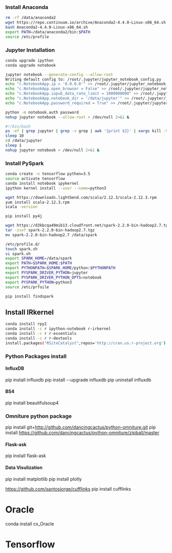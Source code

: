 ### Install Anaconda
```sh
rm -rf /data/anaconda2
wget https://repo.continuum.io/archive/Anaconda2-4.4.0-Linux-x86_64.sh
bash Anaconda2-4.4.0-Linux-x86_64.sh
export PATH=/data/anaconda2/bin:$PATH
source /etc/profile
```

### Jupyter Installation

```sh
conda upgrade ipython
conda upgrade notebook
```

```sh
jupyter notebook --generate-config --allow-root
Writing default config to: /root/.jupyter/jupyter_notebook_config.py
echo "c.NotebookApp.ip = '0.0.0.0'" >> /root/.jupyter/jupyter_notebook_config.py
echo "c.NotebookApp.open_browser = False" >> /root/.jupyter/jupyter_notebook_config.py
echo "c.NotebookApp.iopub_data_rate_limit = 1000000000" >> /root/.jupyter/jupyter_notebook_config.py
echo "c.NotebookApp.notebook_dir = '/data/jupyter'" >> /root/.jupyter/jupyter_notebook_config.py
echo "c.NotebookApp.password_required = True" >> /root/.jupyter/jupyter_notebook_config.py
```

```sh
python -m notebook.auth password
nohup jupyter notebook --allow-root > /dev/null 2>&1 &
```

```sh
#!/bin/bash
ps -ef | grep jupyter | grep -v grep | awk '{print $2}' | xargs kill -9
sleep 10
cd /data/jupyter
sleep 1
nohup jupyter notebook > /dev/null 2>&1 &
```


### Install PySpark

```sh
conda create -n tensorflow python=3.5
source activate tensorflow
conda install notebook ipykernel
ipython kernel install --user --name=python3
```

```sh
wget https://downloads.lightbend.com/scala/2.12.3/scala-2.12.3.rpm
yum install scala-2.12.3.rpm
scala -version
```

```sh
pip install py4j
```

```sh
wget https://d3kbcqa49mib13.cloudfront.net/spark-2.2.0-bin-hadoop2.7.tgz
tar -zvxf spark-2.2.0-bin-hadoop2.7.tgz
mv spark-2.2.0-bin-hadoop2.7 /data/spark
```

```sh
/etc/profile.d/
touch spark.sh
vi spark.sh
export SPARK_HOME=/data/spark
export PATH=$SPARK_HOME:$PATH
export PYTHONPATH=$SPARK_HOME/python:$PYTHONPATH
export PYSPARK_DRIVER_PYTHON=jupyter
export PYSPARK_DRIVER_PYTHON_OPTS=notebook
export PYSPARK_PYTHON=python3
source /etc/prfoile
```

```sh
pip install findspark
```


## Install IRkernel

```sh
conda install rpy2
conda install -c r ipython-notebook r-irkernel
conda install -c r r-essentials
conda install -c r r-devtools
install.packages("RSiteCatalyst",repos='http://cran.us.r-project.org')
```


### Python Packages install

#### InfluxDB
pip install influxdb
pip install --upgrade influxdb
pip uninstall influxdb

#### BS4
pip install beautifulsoup4

### Omniture python package
pip install git+http://github.com/dancingcactus/python-omniture.git
pip install https://github.com/dancingcactus/python-omniture/zipball/master

#### Flask-ask
pip install flask-ask

#### Data Visulization
pip install matplotlib
pip install plotly

https://github.com/santosjorge/cufflinks
pip install cufflinks

# Oracle
conda install cx_Oracle

# Tensorflow
